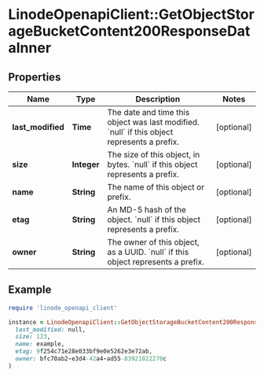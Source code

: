 # LinodeOpenapiClient::GetObjectStorageBucketContent200ResponseDataInner

## Properties

| Name | Type | Description | Notes |
| ---- | ---- | ----------- | ----- |
| **last_modified** | **Time** | The date and time this object was last modified. &#x60;null&#x60; if this object represents a prefix. | [optional] |
| **size** | **Integer** | The size of this object, in bytes. &#x60;null&#x60; if this object represents a prefix. | [optional] |
| **name** | **String** | The name of this object or prefix. | [optional] |
| **etag** | **String** | An MD-5 hash of the object. &#x60;null&#x60; if this object represents a prefix. | [optional] |
| **owner** | **String** | The owner of this object, as a UUID. &#x60;null&#x60; if this object represents a prefix. | [optional] |

## Example

```ruby
require 'linode_openapi_client'

instance = LinodeOpenapiClient::GetObjectStorageBucketContent200ResponseDataInner.new(
  last_modified: null,
  size: 123,
  name: example,
  etag: 9f254c71e28e033bf9e0e5262e3e72ab,
  owner: bfc70ab2-e3d4-42a4-ad55-83921822270c
)
```

